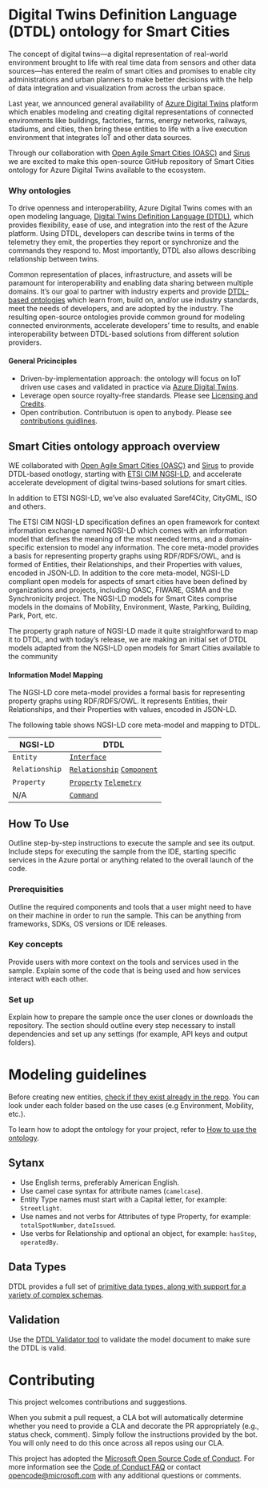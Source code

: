 <!-- 
---
page_type: sample
languages:
- csharp
products:
- dotnet
description: "Add 150 character max description"
urlFragment: "update-this-to-unique-url-stub"
---
-->

# Digital Twins Definition Language (DTDL) ontology for Smart Cities

<!-- 
Guidelines on README format: https://review.docs.microsoft.com/help/onboard/admin/samples/concepts/readme-template?branch=master

Guidance on onboarding samples to docs.microsoft.com/samples: https://review.docs.microsoft.com/help/onboard/admin/samples/process/onboarding?branch=master

Taxonomies for products and languages: https://review.docs.microsoft.com/new-hope/information-architecture/metadata/taxonomies?branch=master
-->

<!-- Give a short description for your sample here. What does it do and why is it important? --> 

The concept of digital twins—a digital representation of real-world environment brought to life with real time data from sensors and other data sources—has entered the realm of smart cities and promises to enable city administrations and urban planners to make better decisions with the help of data integration and visualization from across the urban space. 

Last year, we announced general availability of [Azure Digital Twins](https://azure.microsoft.com/en-us/blog/azure-digital-twins-now-generally-available-create-iot-solutions-that-model-the-real-world/) platform which enables modeling and creating digital representations of connected environments like buildings, factories, farms, energy networks, railways, stadiums, and cities, then bring these entities to life with a live execution environment that integrates IoT and other data sources. 


Through our collaboration with [Open Agile Smart Cities (OASC)](https://oascities.org/) and [Sirus](https://sirus.be/) we are excited to make this open-source GitHub repository of Smart Cities ontology for Azure Digital Twins available to the ecosystem. 

### Why ontologies

To drive openness and interoperability, Azure Digital Twins comes with an open modeling language, [Digital Twins Definition Language (DTDL)](https://github.com/Azure/opendigitaltwins-dtdl), which provides flexibility, ease of use, and integration into the rest of the Azure platform. Using DTDL, developers can describe twins in terms of the telemetry they emit, the properties they report or synchronize and the commands they respond to. Most importantly, DTDL also allows describing relationship between twins.

Common representation of places, infrastructure, and assets will be paramount for interoperability and enabling data sharing between multiple domains. It’s our goal to partner with industry experts and provide [DTDL-based ontologies](https://docs.microsoft.com/en-us/azure/digital-twins/concepts-ontologies) which learn from, build on, and/or use industry standards, meet the needs of developers, and are adopted by the industry. The resulting open-source ontologies provide common ground for modeling connected environments, accelerate developers’ time to results, and enable interoperability between DTDL-based solutions from different solution providers. 


#### General Pricinciples

- Driven-by-implementation approach: the ontology will focus on IoT driven use cases and validated in practice via [Azure Digital Twins]().
- Leverage open source royalty-free standards. Please see [Licensing and Credits]().
- Open contribution. Contributuon is open to anybody. Please see [contributions guidlines]().


## Smart Cities ontology approach overview

WE collaborated with [Open Agile Smart Cities (OASC)](https://oascities.org/) and [Sirus](https://sirus.be/) to provide DTDL-based onotlogy, starting with [ETSI CIM NGSI-LD](https://www.etsi.org/deliver/etsi_gs/CIM/001_099/006/01.01.01_60/gs_CIM006v010101p.pdf), and accelerate accelerate development of digital twins-based solutions for smart cities.

In addition to ETSI NGSI-LD, we’ve also evaluated Saref4City, CityGML, ISO and others. 

The ETSI CIM NGSI-LD specification defines an open framework for context information exchange named NGSI-LD which comes with an information model that defines the meaning of the most needed terms, and a domain-specific extension to model any information. The core meta-model provides a basis for representing property graphs using RDF/RDFS/OWL, and is formed of Entities, their Relationships, and their Properties with values, encoded in JSON-LD. In addition to the core meta-model, NGSI-LD compliant open models for aspects of smart cities have been defined by organizations and projects, including OASC, FIWARE, GSMA and the Synchronicity project. The NGSI-LD models for Smart Cites comprise models in the domains of Mobility, Environment, Waste, Parking, Building, Park, Port, etc. 

The property graph nature of NGSI-LD made it quite straightforward to map it to DTDL, and with today’s release, we are making an initial set of DTDL models adapted from the NGSI-LD open models for Smart Cities available to the community

#### Information Model Mapping 

The NGSI-LD core meta-model provides a formal basis for representing property graphs using RDF/RDFS/OWL. It represents Entities, their Relationships, and their Properties with values, encoded in JSON-LD. 

The following table shows NGSI-LD core meta-model and mapping to DTDL.

| NGSI-LD     | DTDL                              |
|-------------------|--------------------------------------------|
| `Entity`             | [`Interface`](https://github.com/Azure/opendigitaltwins-dtdl/blob/master/DTDL/v2/dtdlv2.md#interface)|
| `Relationship`      | [`Relationship`](https://github.com/Azure/opendigitaltwins-dtdl/blob/master/DTDL/v2/dtdlv2.md#relationship) [`Component`](https://github.com/Azure/opendigitaltwins-dtdl/blob/master/DTDL/v2/dtdlv2.md#component)    |
| `Property`    | [`Property`](https://github.com/Azure/opendigitaltwins-dtdl/blob/master/DTDL/v2/dtdlv2.md#property) [`Telemetry`](https://github.com/Azure/opendigitaltwins-dtdl/blob/master/DTDL/v2/dtdlv2.md#telemetry)|
| N/A| [`Command`](https://github.com/Azure/opendigitaltwins-dtdl/blob/master/DTDL/v2/dtdlv2.md#command) |




<!-- 

## Contents

Outline the file contents of the repository. It helps users navigate the codebase, build configuration and any related assets.

| File/folder       | Description                                |
|-------------------|--------------------------------------------|
| `src`             | Sample source code.                        |
| `.gitignore`      | Define what to ignore at commit time.      |
| `CHANGELOG.md`    | List of changes to the sample.             |
| `CONTRIBUTING.md` | Guidelines for contributing to the sample. |
| `README.md`       | This README file.                          |
| `LICENSE`         | The license for the sample.                |


-->
## How To Use

Outline step-by-step instructions to execute the sample and see its output. Include steps for executing the sample from the IDE, starting specific services in the Azure portal or anything related to the overall launch of the code.

### Prerequisities 
Outline the required components and tools that a user might need to have on their machine in order to run the sample. This can be anything from frameworks, SDKs, OS versions or IDE releases.

### Key concepts

Provide users with more context on the tools and services used in the sample. Explain some of the code that is being used and how services interact with each other.


### Set up 
Explain how to prepare the sample once the user clones or downloads the repository. The section should outline every step necessary to install dependencies and set up any settings (for example, API keys and output folders).


# Modeling guidelines 
Before creating new entities, [check if they exist already in the repo](https://github.com/Azure/opendigitaltwins-smartcities). You can look under each folder based on the use cases (e.g Environment, Mobility, etc.).

To learn how to adopt the ontology for your project, refer to [How to use the ontology]().

## Sytanx 
- Use English terms, preferably American English.
- Use camel case syntax for attribute names (`camelcase`).
- Entity Type names must start with a Capital letter, for example: `Streetlight`.
- Use names and not verbs for Attributes of type Property, for example: `totalSpotNumber`, `dateIssued`.
- Use verbs for Relationship and optional an object, for example: `hasStop`, `operatedBy`.

## Data Types
DTDL provides a full set of [primitive data types, along with support for a variety of complex schemas](https://github.com/Azure/opendigitaltwins-dtdl/blob/master/DTDL/v2/dtdlv2.md#schemas).


## Validation 
Use the [DTDL Validator tool](https://docs.microsoft.com/en-us/samples/azure-samples/dtdl-validator/dtdl-validator/) to validate the model document to make sure the DTDL is valid.


# Contributing

This project welcomes contributions and suggestions.  

<!--  Most contributions require you to agree to a
Contributor License Agreement (CLA) declaring that you have the right to, and actually do, grant us
the rights to use your contribution. For details, visit https://cla.opensource.microsoft.com.

-->

When you submit a pull request, a CLA bot will automatically determine whether you need to provide
a CLA and decorate the PR appropriately (e.g., status check, comment). Simply follow the instructions
provided by the bot. You will only need to do this once across all repos using our CLA.

This project has adopted the [Microsoft Open Source Code of Conduct](https://opensource.microsoft.com/codeofconduct/).
For more information see the [Code of Conduct FAQ](https://opensource.microsoft.com/codeofconduct/faq/) or
contact [opencode@microsoft.com](mailto:opencode@microsoft.com) with any additional questions or comments.
